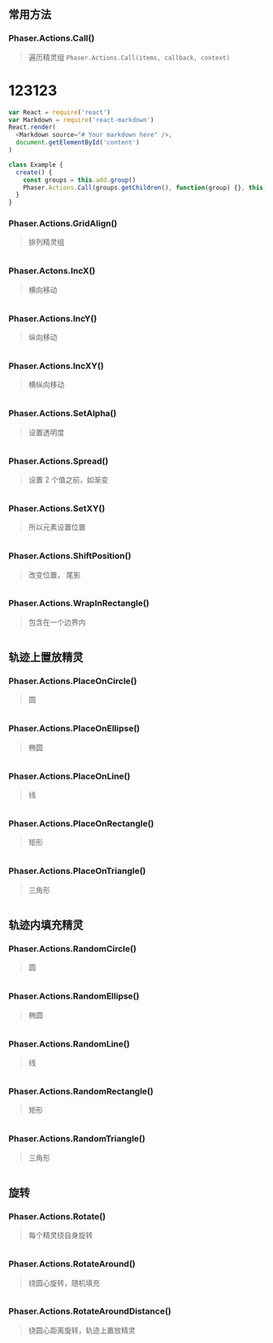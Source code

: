## 常用方法

### Phaser.Actions.Call()

> 遍历精灵组
> `Phaser.Actions.Call(items, callback, context)`

<h1>123123</h1>

```js
var React = require('react')
var Markdown = require('react-markdown')
React.render(
  <Markdown source="# Your markdown here" />,
  document.getElementById('content')
)
```

```js
class Example {
  create() {
    const groups = this.add.group()
    Phaser.Actions.Call(groups.getChildren(), function(group) {}, this)
  }
}
```

### Phaser.Actions.GridAlign()

> 排列精灵组

```js
```

### Phaser.Actons.IncX()

> 横向移动

```js
```

### Phaser.Actions.IncY()

> 纵向移动

```js
```

### Phaser.Actions.IncXY()

> 横纵向移动

```js
```

### Phaser.Actions.SetAlpha()

> 设置透明度

```js
```

### Phaser.Actions.Spread()

> 设置 2 个值之前，如渐变

```js
```

### Phaser.Actions.SetXY()

> 所以元素设置位置

```js
```

### Phaser.Actions.ShiftPosition()

> 改变位置， 尾影

```js
```

### Phaser.Actions.WrapInRectangle()

> 包含在一个边界内

```js
```

## 轨迹上置放精灵

### Phaser.Actions.PlaceOnCircle()

> 圆

```js
```

### Phaser.Actions.PlaceOnEllipse()

> 椭圆

```js
```

### Phaser.Actions.PlaceOnLine()

> 线

```js
```

### Phaser.Actions.PlaceOnRectangle()

> 矩形

```js
```

### Phaser.Actions.PlaceOnTriangle()

> 三角形

```js
```

## 轨迹内填充精灵

### Phaser.Actions.RandomCircle()

> 圆

```js
```

### Phaser.Actions.RandomEllipse()

> 椭圆

```js
```

### Phaser.Actions.RandomLine()

> 线

```js
```

### Phaser.Actions.RandomRectangle()

> 矩形

```js
```

### Phaser.Actions.RandomTriangle()

> 三角形

```js
```

## 旋转

### Phaser.Actions.Rotate()

> 每个精灵绕自身旋转

```js
```

### Phaser.Actions.RotateAround()

> 绕圆心旋转，随机填充

```js
```

### Phaser.Actions.RotateAroundDistance()

> 绕圆心距离旋转，轨迹上置放精灵

```js
```
